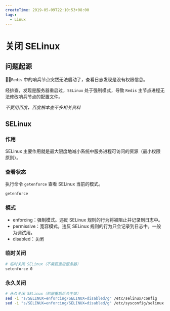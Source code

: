 ```yaml
---
createTime: 2019-05-09T22:10:53+08:00
tags:
  - Linux
---
```


# 关闭 SELinux

<ArticleMeta />

## 问题起源

`Redis` 中的哨兵节点突然无法启动了，查看日志发现是没有权限信息。

经排查，发现是服务器重启过，`SELinux` 处于强制模式，导致 `Redis` 主节点进程无法修改哨兵节点的配置文件。

*不要用百度，百度根本查不多相关资料*

## SELinux

### 作用

SELinux 主要作用就是最大限度地减小系统中服务进程可访问的资源（最小权限原则）。

### 查看状态

执行命令 `getenforce` 查看 SELinux 当前的模式。

```bash
getenforce
```

### 模式

- enforcing：强制模式。违反 SELinux 规则的行为将被阻止并记录到日志中。
- permissive：宽容模式。违反 SELinux 规则的行为只会记录到日志中。一般为调试用。
- disabled：关闭

### 临时关闭
```bash
# 临时关闭 SELinux（不需要重启服务器）
setenforce 0
```

### 永久关闭
```bash
# 永久关闭 SELinux（机器重启后会生效）
sed -i "s/SELINUX=enforcing/SELINUX=disabled/g" /etc/selinux/config
sed -i "s/SELINUX=enforcing/SELINUX=disabled/g" /etc/sysconfig/selinux
```


